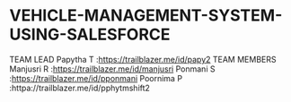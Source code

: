 # VEHICLE-MANAGEMENT-SYSTEM-USING-SALESFORCE
TEAM LEAD
Papytha T  :https://trailblazer.me/id/papy2
TEAM MEMBERS
Manjusri R :https://trailblazer.me/id/manjusri
Ponmani S  :https://trailblazer.me/id/pponmani
Poornima P :httpa://trailblazer.me/id/pphytmshift2
